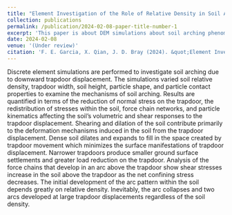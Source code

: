 ```yaml
---
title: "Element Investigation of the Role of Relative Density in Soil Arching Phenomena."
collection: publications
permalink: /publication/2024-02-08-paper-title-number-1
excerpt: 'This paper is about DEM simulations about soil arching phenomenon. How factors including relative density, particle shape, soil height influences tha mechanism of arching are investigated with micromechanical insights. '
date: 2024-02-08
venue: '(Under review)'
citation: 'F. E. Garcia, X. Qian, J. D. Bray (2024). &quot;Element Investigation of the Role of Relative Density in Soil Arching Phenomena.&quot; <i>(Under Review)</i>. 1(1).'
---
```


Discrete element simulations are performed to investigate soil arching due to downward trapdoor displacement. The simulations varied soil relative density, trapdoor width, soil height, particle shape, and particle contact properties to examine the mechanisms of soil arching. Results are quantified in terms of the reduction of normal stress on the trapdoor, the redistribution of stresses within the soil, force chain networks, and particle kinematics affecting the soil’s volumetric and shear responses to the trapdoor displacement. Shearing and dilation of the soil contribute primarily to the deformation mechanisms induced in the soil from the trapdoor displacement. Dense soil dilates and expands to fill in the space created by trapdoor movement which minimizes the surface manifestations of trapdoor displacement. Narrower trapdoors produce smaller ground surface settlements and greater load reduction on the trapdoor. Analysis of the force chains that develop in an arc above the trapdoor show shear stresses increase in the soil above the trapdoor as the net confining stress decreases. The initial development of the arc pattern within the soil depends greatly on relative density. Inevitably, the arc collapses and two arcs developed at large trapdoor displacements regardless of the soil density. 
